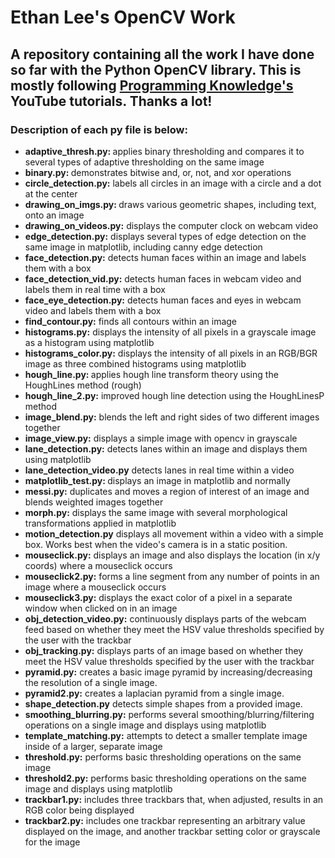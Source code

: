 <h1>Ethan Lee's OpenCV Work</h1> 
<h2>A repository containing all the work I have done so far with the Python OpenCV library. This is mostly following <a href = "https://www.youtube.com/playlist?list=PLS1QulWo1RIa7D1O6skqDQ-JZ1GGHKK-K" >Programming Knowledge's</a> YouTube tutorials. Thanks a lot!</h2>
<h3> Description of each py file is below: </h3>
<ul>
  <li><strong>adaptive_thresh.py: </strong>applies binary thresholding and compares it to several types of adaptive thresholding on the same image</li>
  <li><strong>binary.py: </strong>demonstrates bitwise and, or, not, and xor operations</li>
  <li><strong>circle_detection.py:</strong> labels all circles in an image with a circle and a dot at the center</li>
  <li><strong>drawing_on_imgs.py: </strong>draws various geometric shapes, including text, onto an image</li>
  <li><strong>drawing_on_videos.py:</strong> displays the computer clock on webcam video </li>
  <li><strong>edge_detection.py:</strong> displays several types of edge detection on the same image in matplotlib, including canny edge detection
  <li><strong>face_detection.py:</strong> detects human faces within an image and labels them with a box</li>
  <li><strong>face_detection_vid.py:</strong> detects human faces in webcam video and labels them in real time with a box</li>
  <li><strong>face_eye_detection.py:</strong> detects human faces and eyes in webcam video and labels them with a box </li>
  <li><strong>find_contour.py:</strong> finds all contours within an image</li>
  <li><strong>histograms.py:</strong> displays the intensity of all pixels in a grayscale image as a histogram using matplotlib</li>
  <li><strong>histograms_color.py:</strong> displays the intensity of all pixels in an RGB/BGR image as three combined histograms using matplotlib</li>
  <li><strong>hough_line.py: </strong>applies hough line transform theory using the HoughLines method (rough)</li>
  <li><strong>hough_line_2.py:</strong> improved hough line detection using the HoughLinesP method </li>
  <li><strong>image_blend.py:</strong> blends the left and right sides of two different images together</li>
  <li><strong>image_view.py:</strong> displays a simple image with opencv in grayscale </li>
  <li><strong>lane_detection.py:</strong> detects lanes within an image and displays them using matplotlib</li>
  <li><strong>lane_detection_video.py</strong> detects lanes in real time within a video</li>
  <li><strong>matplotlib_test.py: </strong>displays an image in matplotlib and normally </li>
  <li><strong>messi.py:</strong> duplicates and moves a region of interest of an image and blends weighted images together</li>
  <li><strong>morph.py:</strong> displays the same image with several morphological transformations applied in matplotlib</li>
  <li><strong>motion_detection.py</strong> displays all movement within a video with a simple box. Works best when the video's camera is in a static position.</li>
  <li><strong>mouseclick.py:</strong> displays an image and also displays the location (in x/y coords) where a mouseclick occurs</li>
  <li><strong>mouseclick2.py:</strong> forms a line segment from any number of points in an image where a mouseclick occurs</li>
  <li><strong>mouseclick3.py:</strong> displays the exact color of a pixel in a separate window when clicked on in an image</li>
  <li><strong>obj_detection_video.py:</strong> continuously displays parts of the webcam feed based on whether they meet the HSV value thresholds specified by the user with the trackbar</li>
  <li><strong>obj_tracking.py:</strong> displays parts of an image based on whether they meet the HSV value thresholds specified by the user with the trackbar</li>
  <li><strong>pyramid.py:</strong> creates a basic image pyramid by increasing/decreasing the resolution of a single image.</li>
  <li><strong>pyramid2.py:</strong> creates a laplacian pyramid from a single image.</li>
  <li><strong>shape_detection.py</strong> detects simple shapes from a provided image.</li>
  <li><strong>smoothing_blurring.py:</strong> performs several smoothing/blurring/filtering operations on a single image and displays using matplotlib</li>
  <li><strong>template_matching.py:</strong> attempts to detect a smaller template image inside of a larger, separate image</li>
  <li><strong>threshold.py:</strong> performs basic thresholding operations on the same image</li>
  <li><strong>threshold2.py:</strong> performs basic thresholding operations on the same image and displays using matplotlib</li>
  <li><strong>trackbar1.py:</strong> includes three trackbars that, when adjusted, results in an RGB color being displayed</li>
  <li><strong>trackbar2.py:</strong> includes one trackbar representing an arbitrary value displayed on the image, and another trackbar setting color or grayscale for the image</li>
</ul>
